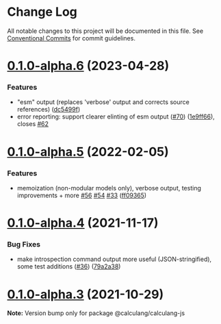 # Change Log

All notable changes to this project will be documented in this file.
See [Conventional Commits](https://conventionalcommits.org) for commit guidelines.

# [0.1.0-alpha.6](https://github.com/calculang/calculang/compare/v0.1.0-alpha.5...v0.1.0-alpha.6) (2023-04-28)


### Features

* "esm" output (replaces 'verbose' output and corrects source references) ([dc5499f](https://github.com/calculang/calculang/commit/dc5499f1e5e01d47b1f7df8eb5b3d08ee2ec1352))
* error reporting: support clearer elinting of esm output ([#70](https://github.com/calculang/calculang/issues/70)) ([1e9ff66](https://github.com/calculang/calculang/commit/1e9ff66ea80ce7158b0e4d37da20d176b12e2d83)), closes [#62](https://github.com/calculang/calculang/issues/62)





# [0.1.0-alpha.5](https://github.com/calculang/calculang/compare/v0.1.0-alpha.4...v0.1.0-alpha.5) (2022-02-05)


### Features

* memoization (non-modular models only), verbose output, testing improvements + more [#56](https://github.com/calculang/calculang/issues/56) [#54](https://github.com/calculang/calculang/issues/54) [#33](https://github.com/calculang/calculang/issues/33) ([ff09365](https://github.com/calculang/calculang/commit/ff0936516fc0ed8cca011042bb657752a902d01c))






# [0.1.0-alpha.4](https://github.com/calculang/calculang/compare/v0.1.0-alpha.3...v0.1.0-alpha.4) (2021-11-17)


### Bug Fixes

* make introspection command output more useful (JSON-stringified), some test additions ([#36](https://github.com/calculang/calculang/issues/36)) ([79a2a38](https://github.com/calculang/calculang/commit/79a2a38e3b3a298679e546181f672e1ef5d3d3bc))






# [0.1.0-alpha.3](https://github.com/calculang/calculang/compare/v0.1.0-alpha.2...v0.1.0-alpha.3) (2021-10-29)

**Note:** Version bump only for package @calculang/calculang-js
